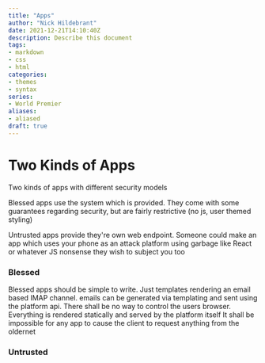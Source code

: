 ```yaml
---
title: "Apps"
author: "Nick Hildebrant"
date: 2021-12-21T14:10:40Z
description: Describe this document
tags:
- markdown
- css
- html
categories:
- themes
- syntax
series:
- World Premier
aliases:
- aliased
draft: true
---
```


# Two Kinds of Apps
Two kinds of apps with different security models

Blessed apps use the system which is provided. They come with some guarantees regarding security,
but are fairly restrictive (no js, user themed styling)

Untrusted apps provide they're own web endpoint. Someone could make an app which uses your phone 
as an attack platform using garbage like React or whatever JS nonsense they wish to subject you too

### Blessed

Blessed apps should be simple to write. Just templates rendering an email based IMAP channel. emails can be generated via templating and sent using the platform api. 
There shall be no way to control the users browser. Everything is rendered statically and served by the platform itself
It shall be impossible for any app to cause the client to request anything from the oldernet

### Untrusted
